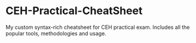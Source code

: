 # CEH-Practical-CheatSheet
My custom syntax-rich cheatsheet for CEH practical exam. Includes all the popular tools, methodologies and usage.
